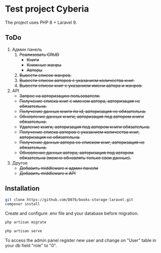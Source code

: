 # Test project Cyberia
The project uses PHP 8 + Laravel 9.

## ToDo
1. Админ панель
   1. ~~Реализовать CRUD~~
       - ~~Книги~~
       - ~~Книжные жанры~~
       - ~~Авторы~~
   2. ~~Вывести список жанров.~~
   3. ~~Вывести список авторов с указанием количества книг.~~
   4. ~~Вывести список книг с указанием имени автора и жанров.~~
2. API
   - ~~Запрос на авторизацию пользователя.~~
   - ~~Получение списка книг с именем автора, авторизация не обязательна.~~
   - ~~Получение данных книги по id, авторизация не обязательна.~~
   - ~~Обновление данных книги, авторизация под автором книги обязательна.~~
   - ~~Удаление книги, авторизация под автором книги обязательна.~~
   - ~~Получение списка авторов с указанием количества книг, авторизация не обязательна.~~
   - ~~Получение данных автора со списком книг, авторизация не обязательна.~~
   - ~~Обновление данных автора, авторизация под  автором обязательна (можно обновлять только свои данные).~~
3. Другое
   - ~~Добавить middleware к админ панели~~
   - ~~Добавить middleware к API~~

## Installation

```bash
git clone https://github.com/D076/books-storage-laravel.git
composer install
```
Create and configure .env file and your database before migration.
```bash
php artisan migrate
```

```bash
php artisan serve
```

To access the admin panel register new user and change on "User" table in your db field "role" to "0".
